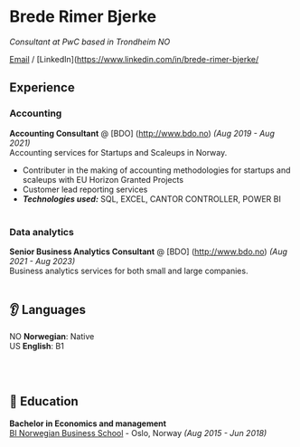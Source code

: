 # Brede Rimer Bjerke

_Consultant at PwC based in Trondheim NO_ <br> 

[Email](mailto:brederimer@gmail.com) / [LinkedIn](https://www.linkedin.com/in/brede-rimer-bjerke/

## Experience

### Accounting
**Accounting Consultant** @ [BDO] (http://www.bdo.no) _(Aug 2019 - Aug 2021)_ <br>
Accounting services for Startups and Scaleups in Norway.
  - Contributer in the making of accounting methodologies for startups and scaleups with EU Horizon Granted Projects
  - Customer lead reporting services
  - **_Technologies used:_** SQL, EXCEL, CANTOR CONTROLLER, POWER BI
<br><br>

### Data analytics
**Senior Business Analytics Consultant** @ [BDO] (http://www.bdo.no) _(Aug 2021 - Aug 2023)_ <br> 
Business analytics services for both small and large companies.
<br><br>

## 👂 Languages

NO **Norwegian**: Native <br>
US **English**: B1 <br>

<br><br>

## 🏫 Education

**Bachelor in Economics and management** <br>
[BI Norwegian Business School](https://www.bi.edu/) - Oslo, Norway _(Aug 2015 - Jun 2018)_ <br>

